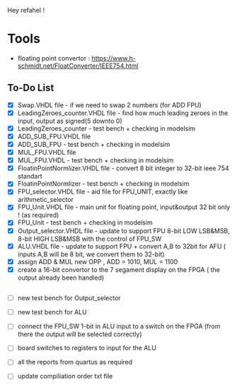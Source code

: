 Hey refahel ! 

# Tools
  * floating point convertor : https://www.h-schmidt.net/FloatConverter/IEEE754.html
  
## To-Do List

* [x] Swap.VHDL file - if we need to swap 2 numbers (for ADD FPU)
* [x] LeadingZeroes_counter.VHDL file - find how much leading zeroes in the input, output as signed(5 downto 0)
* [x] LeadingZeroes_counter - test bench + checking in modelsim
* [x] ADD_SUB_FPU.VHDL file
* [x] ADD_SUB_FPU - test bench + checking in modelsim
* [x] MUL_FPU.VHDL file
* [x] MUL_FPU.VHDL - test bench + checking in modelsim
* [x] FloatinPointNormlizer.VHDL file - convert 8 bit integer to 32-bit ieee 754 standart
* [x] FloatinPointNormlizer - test bench + checking in modelsim
* [x] FPU_selector.VHDL file - aid file for FPU_UNIT, exactly like arithmetic_selector
* [x] FPU_Unit.VHDL file - main unit for floating point, input&output 32 bit only ! (as required)
* [x] FPU_Unit - test bench + checking in modelsim
* [x] Output_selector.VHDL file - update to support FPU 8-bit LOW LSB&MSB, 8-bit HIGH LSB&MSB with the control of FPU_SW
* [x] ALU.VHDL file - update to support FPU + convert A,B to 32bit for AFU ( inputs A,B will be 8 bit, we convert them to 32-bit)
* [x] assign ADD & MUL new OPP , ADD = 1010, MUL = 1100
* [X] create a 16-bit convertor to the 7 segament display on the FPGA ( the output already been handled)

## 
* [ ] new test bench for Output_selector
* [ ] new test bench for ALU
* [ ] connect the FPU_SW 1-bit in ALU input to a switch on the FPGA (from there the output will be selected correctly)
* [ ] board switches to registers to input for the ALU
* [ ] all the reports from quartus as required
* [ ] update compiliation order txt file


